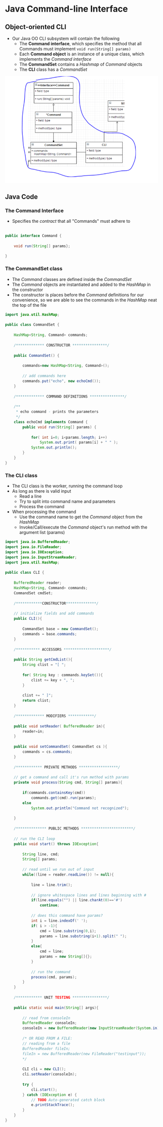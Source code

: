 # Java Command-line Interface

## Object-oriented CLI

- Our Java OO CLI subsystem will contain the following
    - The **Command interface**, which specifies the method that all Commands must implement ```void run(String[] params)```
    - Each **Command object** is an instance of a unique class, which implements the *Command interface*
    - The **CommandSet** contains a *Hashmap* of *Command* objects
    - The **CLI** class has a *CommandSet*

![](graphics/cli.png)

## Java Code

### The Command Interface

- Specifies the *contract* that all "Commands" must adhere to

``` java

public interface Command {

    void run(String[] params};

}
```

### The CommandSet class

- The *Command* classes are defined inside the *CommandSet*
- The *Command* objects are instantiated and added to the *HashMap* in the constructor
- The constructor is places before the *Command* definitions for our convenience, so we are able to see the commands in the *HashMap* neat the top of the file

``` java
import java.util.HashMap;

public class CommandSet {

	HashMap<String, Command> commands;

    /************* CONSTRUCTOR ****************/

	public CommandSet() {

		commands=new HashMap<String, Command>();

		// add commands here
		commands.put("echo", new echoCmd());
	}

    /************* COMMAND DEFINITIONS ****************/

	/**
	 * echo command - prints the parameters
	 */
	class echoCmd implements Command {
		public void run(String[] params) {

			for( int i=0; i<params.length; i++)
				System.out.print( params[i] + " " );
			System.out.println();
		}
	}
}

```

### The CLI class

- The CLI class is the worker, running the command loop
- As long as there is valid input
    - Read a line
    - Try to split into command name and parameters
    - Process the command
- When processing the command
    - Use the command name to get the *Command* object from the *HashMap*
    - Invoke/Call/execute the *Command* object's run method with the argument list (params)

``` java
import java.io.BufferedReader;
import java.io.FileReader;
import java.io.IOException;
import java.io.InputStreamReader;
import java.util.HashMap;

public class CLI {

	BufferedReader reader;
	HashMap<String, Command> commands;
	CommandSet cmdSet;

	/************CONSTRUCTOR**************/

	// initialize fields and add commands
	public CLI(){

		CommandSet base = new CommandSet();
		commands = base.commands;
	}

	/*********** ACCESSORS *********************/

	public String getCmdList(){
		String clist = "[ ";

		for( String key : commands.keySet()){
			clist += key + ", ";
		}

		clist += " ]";
		return clist;
	}

	/************* MODIFIERS ************/

	public void setReader( BufferedReader in){
		reader=in;
	}

	public void setCommandSet( CommandSet cs ){
		commands = cs.commands;
	}

	/************ PRIVATE METHODS ******************/

	// get a command and call it's run method with params
	private void process(String cmd, String[] params){

		if(commands.containsKey(cmd))
			commands.get(cmd).run(params);
		else
			System.out.println("Command not recognized");

	}

    /************** PUBLIC METHODS ************************/

	// run the CLI loop
	public void start() throws IOException{

		String line, cmd;
		String[] params;

		// read until we run out of input
		while((line = reader.readLine()) != null){

			line = line.trim();

			// ignore whitespace lines and lines beginning with #
			if(line.equals("") || line.charAt(0)=='#')
				continue;

			// does this command have params?
			int i = line.indexOf(' ');
			if( i > -1){
				cmd = line.substring(0,i);
				params = line.substring(i+1).split(" ");
			}
			else{
				cmd = line;
				params = new String[]{};
			}

			// run the command
			process(cmd, params);
		}
	}

	/************ UNIT TESTING ****************/

	public static void main(String[] args){

		// read from consoleIn
		BufferedReader consoleIn;
		consoleIn = new BufferedReader(new InputStreamReader(System.in));

		/* OR READ FROM A FILE:
		// reading from a file
		BufferedReader fileIn;
		fileIn = new BufferedReader(new FileReader("testinput"));
		*/

		CLI cli = new CLI();
		cli.setReader(consoleIn);

		try {
			cli.start();
		} catch (IOException e) {
			// TODO Auto-generated catch block
			e.printStackTrace();
		}
	}
}

```
